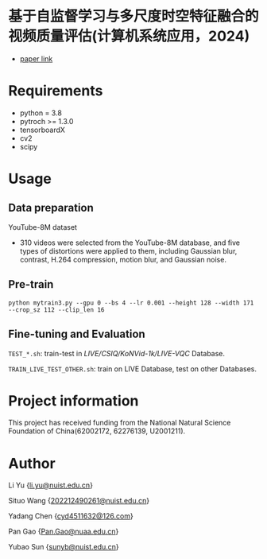 # 基于自监督学习与多尺度时空特征融合的视频质量评估(计算机系统应用，2024)

* [paper link](https://kns.cnki.net/kcms2/article/abstract?v=-xbefZa1CdsQuXWKP2LrnZzN1DeN4vVtFtZHkgiVfk-nDnzV4YDjge7kLTcIjvqQyrAZdqJRv_XEDAubYrPU5CemuejIp6eJ323i75mZxBkFTn81sqBMRZk05vbQvTlAyqTPBJadhs4GiGThTjdbCmb0EQOVyhdzxBhkBlR0cFLdg-9a8kFIlp9mGOYpwjem&uniplatform=NZKPT&language=CHS)

# Requirements
- python = 3.8
- pytroch >= 1.3.0
- tensorboardX
- cv2
- scipy

# Usage

## Data preparation

YouTube-8M dataset
- 310 videos were selected from the YouTube-8M database, and five types of distortions were applied to them, including Gaussian blur, contrast, H.264 compression, motion blur, and Gaussian noise.

## Pre-train

`python mytrain3.py --gpu 0 --bs 4 --lr 0.001 --height 128 --width 171 --crop_sz 112 --clip_len 16`

## Fine-tuning and Evaluation
`TEST_*.sh`: train-test in *LIVE/CSIQ/KoNVid-1k/LIVE-VQC* Database. 

`TRAIN_LIVE_TEST_OTHER.sh`: train on LIVE Database, test on other Databases.

# Project information
This project has received funding from the National Natural Science Foundation of China(62002172, 62276139, U2001211).

# Author

Li Yu {li.yu@nuist.edu.cn}

Situo Wang {202212490261@nuist.edu.cn}

Yadang Chen {cyd4511632@126.com}

Pan Gao {Pan.Gao@nuaa.edu.cn}

Yubao Sun {sunyb@nuist.edu.cn}


